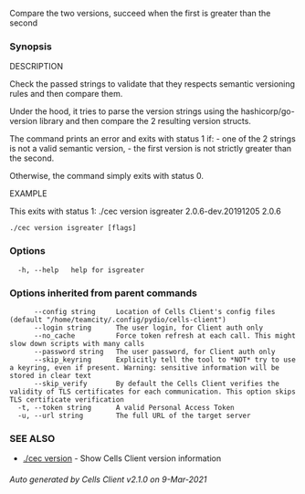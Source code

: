 Compare the two versions, succeed when the first is greater than the second

### Synopsis


DESCRIPTION

  Check the passed strings to validate that they respects semantic versioning rules
  and then compare them.
  
  Under the hood, it tries to parse the version strings using the hashicorp/go-version library
  and then compare the 2 resulting version structs.
  
  The command prints an error and exits with status 1 if:
    - one of the 2 strings is not a valid semantic version,
    - the first version is not strictly greater than the second.

  Otherwise, the command simply exits with status 0.	

EXAMPLE

  This exits with status 1:
   ./cec version isgreater 2.0.6-dev.20191205 2.0.6


```
./cec version isgreater [flags]
```

### Options

```
  -h, --help   help for isgreater
```

### Options inherited from parent commands

```
      --config string     Location of Cells Client's config files (default "/home/teamcity/.config/pydio/cells-client")
      --login string      The user login, for Client auth only
      --no_cache          Force token refresh at each call. This might slow down scripts with many calls
      --password string   The user password, for Client auth only
      --skip_keyring      Explicitly tell the tool to *NOT* try to use a keyring, even if present. Warning: sensitive information will be stored in clear text
      --skip_verify       By default the Cells Client verifies the validity of TLS certificates for each communication. This option skips TLS certificate verification
  -t, --token string      A valid Personal Access Token
  -u, --url string        The full URL of the target server
```

### SEE ALSO

* [./cec version](./cec-version)	 - Show Cells Client version information

###### Auto generated by Cells Client v2.1.0 on 9-Mar-2021
